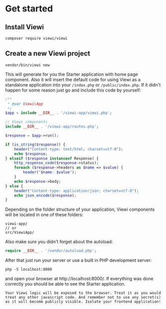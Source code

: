 # Get started

## Install Viewi

```
composer require viewi/viewi
```

## Create a new Viewi project

```
vendor/bin/viewi new
```

This will generate for you the Starter application with home page component. Also it will insert the default code for using Viewi as a standalone application into your `/index.php` or `/public/index.php`. If it didn't happen for some reason just go and include this code by yourself:

```php
/**
 * @var Viewi\App
 */
$app = include __DIR__ . '/viewi-app/viewi.php';

// Viewi components
include __DIR__ . '/viewi-app/routes.php';

$response = $app->run();

if (is_string($response)) {
    header("Content-type: text/html; charset=utf-8");
    echo $response;
} elseif ($response instanceof Response) {
    http_response_code($response->status);
    foreach ($response->headers as $name => $value) {
        header("$name: $value");
    }
    echo $response->body;
} else {
    header("Content-type: application/json; charset=utf-8");
    echo json_encode($response);
}
```

Depending on the folder structure of your application, Viewi components will be located in one of these folders:

```
viewi-app/
// or
src/ViewiApp/
```

Also make sure you didn't forget about the autoload:

```php
require __DIR__ . '/vendor/autoload.php';
```

After that just run your server or use a built in PHP development server:

```
php -S localhost:8000
```

and open your browser at http://localhost:8000/. If everything was done correctly you should be able to see the Starter application.

```warning
Your Viewi logic will be exposed to the browser. Treat it as you would treat any other javascript code. And remember not to use any secret(s) as it will become publicly visible. Isolate your frontend application!
```
